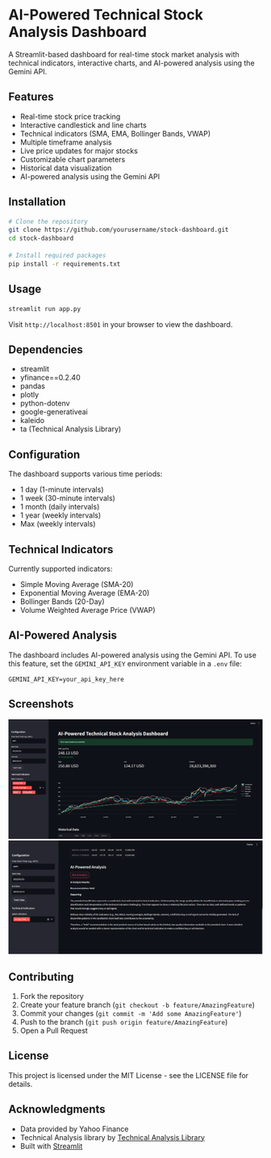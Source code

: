 # AI-Powered Technical Stock Analysis Dashboard

A Streamlit-based dashboard for real-time stock market analysis with technical indicators, interactive charts, and AI-powered analysis using the Gemini API.

## Features

- Real-time stock price tracking
- Interactive candlestick and line charts
- Technical indicators (SMA, EMA, Bollinger Bands, VWAP)
- Multiple timeframe analysis
- Live price updates for major stocks
- Customizable chart parameters
- Historical data visualization
- AI-powered analysis using the Gemini API

## Installation

```bash
# Clone the repository
git clone https://github.com/yourusername/stock-dashboard.git
cd stock-dashboard

# Install required packages
pip install -r requirements.txt
```

## Usage

```bash
streamlit run app.py
```

Visit `http://localhost:8501` in your browser to view the dashboard.

## Dependencies

- streamlit
- yfinance==0.2.40
- pandas
- plotly
- python-dotenv
- google-generativeai
- kaleido
- ta (Technical Analysis Library)

## Configuration

The dashboard supports various time periods:
- 1 day (1-minute intervals)
- 1 week (30-minute intervals)
- 1 month (daily intervals)
- 1 year (weekly intervals)
- Max (weekly intervals)

## Technical Indicators

Currently supported indicators:
- Simple Moving Average (SMA-20)
- Exponential Moving Average (EMA-20)
- Bollinger Bands (20-Day)
- Volume Weighted Average Price (VWAP)

## AI-Powered Analysis

The dashboard includes AI-powered analysis using the Gemini API. To use this feature, set the `GEMINI_API_KEY` environment variable in a `.env` file:

```
GEMINI_API_KEY=your_api_key_here
```

## Screenshots

![Screenshot 1](ss1.png)
![Screenshot 2](ss2.png)

## Contributing

1. Fork the repository
2. Create your feature branch (`git checkout -b feature/AmazingFeature`)
3. Commit your changes (`git commit -m 'Add some AmazingFeature'`)
4. Push to the branch (`git push origin feature/AmazingFeature`)
5. Open a Pull Request

## License

This project is licensed under the MIT License - see the LICENSE file for details.

## Acknowledgments

- Data provided by Yahoo Finance
- Technical Analysis library by [Technical Analysis Library](https://technical-analysis-library-in-python.readthedocs.io/)
- Built with [Streamlit](https://streamlit.io/)